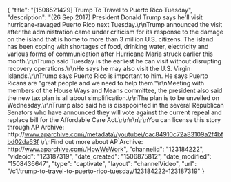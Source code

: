 {
    "title": "[1508521429] Trump To Travel to Puerto Rico Tuesday",
    "description": "(26 Sep 2017) President Donald Trump says he'll visit hurricane-ravaged Puerto Rico next Tuesday.\r\nTrump announced the visit after the administration came under criticism for its response to the damage on the island that is home to more than 3 million U.S. citizens. The island has been coping with shortages of food, drinking water, electricity and various forms of communication after Hurricane Maria struck earlier this month.\r\nTrump said Tuesday is the earliest he can visit without disrupting recovery operations.\r\nHe says he may also visit the U.S. Virgin Islands.\r\nTrump says Puerto Rico is important to him. He says Puerto Ricans are \"great people and we need to help them.\"\r\nMeeting with members of the House Ways and Means committee, the president also said the new tax plan is all about simplification.\r\nThe plan is to be unveiled on Wednesday.\r\nTrump also said he is disappointed in the several Republican Senators who have announced they will vote against the current repeal and replace bill for the Affordable Care Act.\r\n\r\n\r\nYou can license this story through AP Archive: http:\/\/www.aparchive.com\/metadata\/youtube\/cac84910c72a83109a2f4bfbd02da63f \r\nFind out more about AP Archive: http:\/\/www.aparchive.com\/HowWeWork",
    "channelid": "123184222",
    "videoid": "123187319",
    "date_created": "1506875812",
    "date_modified": "1508436647",
    "type": "captivate",
    "layout": "channelVideo",
    "url": "\/c1\/trump-to-travel-to-puerto-rico-tuesday\/123184222-123187319"
}